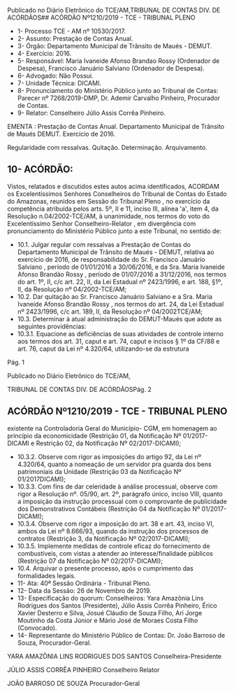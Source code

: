 Publicado  no  Diário  Eletrônico do TCE/AM,TRIBUNAL DE CONTAS DIV. DE ACÓRDÃOS## ACÓRDÃO Nº1210/2019 - TCE - TRIBUNAL PLENO

- 1- Processo TCE - AM nº 10530/2017.
- 2- Assunto: Prestação de Contas Anual.
- 3- Órgão: Departamento Municipal de Trânsito de Maués - DEMUT.
- 4- Exercício: 2016.
- 5- Responsável: Maria  Ivaneide  Afonso  Brandao  Rossy  (Ordenador  de  Despesa), Francisco Januário Salviano (Ordenador de Despesa).
- 6- Advogado: Não Possui.
- 7- Unidade Técnica: DICAMI.
- 8- Pronunciamento  do  Ministério  Público  junto  ao  Tribunal  de  Contas: Parecer  nº 7268/2019-DMP, Dr. Ademir Carvalho Pinheiro, Procurador de Contas.
- 9- Relator: Conselheiro Júlio Assis Corrêa Pinheiro.

EMENTA : Prestação de Contas Anual. Departamento  Municipal  de  Trânsito  de  Maués  DEMUT. Exercício de 2016.

Regularidade com ressalvas. Quitação. Determinação. Arquivamento.

## 10-  ACÓRDÃO:

Vistos, relatados e discutidos estes autos acima identificados, ACORDAM os Excelentíssimos Senhores Conselheiros do Tribunal de Contas do Estado do Amazonas, reunidos em Sessão do Tribunal Pleno , no exercício da competência atribuída pelos arts. 5º, II e 11, inciso III, alínea 'a', item 4, da Resolução n.04/2002-TCE/AM, à unanimidade, nos termos do voto do Excelentíssimo Senhor Conselheiro-Relator , em divergência com pronunciamento do Ministério Público junto a este Tribunal, no sentido de:

- 10.1. Julgar regular com ressalvas a Prestação de Contas do Departamento Municipal de Trânsito de Maués - DEMUT, relativa ao exercício  de  2016,  de  responsabilidade do Sr.  Francisco  Januário Salviano , período  de  01/01/2016  a  30/06/2016,  e  da Sra.  Maria Ivaneide Afonso Brandão Rossy , período de 01/07/2016 a 31/12/2016, nos termos do art. 1º, II, c/c art. 22, II, da Lei Estadual nº 2423/1996, e art. 188, §1º, II, da Resolução nº 04/2002-TCE/AM;
- 10.2. Dar  quitação ao Sr.  Francisco  Januário  Salviano e  a Sra. Maria Ivaneide  Afonso  Brandão  Rossy , nos  termos  do  art.  24,  da  Lei Estadual  nº  2423/1996,  c/c  art.  189,  II,  da  Resolução  nº  04/2002TCE/AM;
- 10.3. Determinar à  atual  administração  do  DEMUT-Maués  que  adote  as seguintes providências:
- 10.3.1. Equacione  as  deficiências  de  suas  atividades  de  controle interno aos termos dos art. 31, caput e art. 74, caput e incisos § 1º da CF/88  e  art.  76,  caput  da  Lei  nº  4.320/64,  utilizando-se  da  estrutura

Pág. 1

Publicado  no  Diário  Eletrônico do TCE/AM,

TRIBUNAL DE CONTAS DIV. DE ACÓRDÃOSPág. 2

## ACÓRDÃO Nº1210/2019 - TCE - TRIBUNAL PLENO

existente na Controladoria Geral do Município- CGM, em homenagem ao princípio da economicidade  (Restrição  01, da Notificação Nº 01/2017-DICAMI e Restrição 02, da Notificação Nº 02/2017-DICAMI);

- 10.3.2. Observe  com  rigor  as  imposições  do  artigo  92,  da  Lei  nº 4.320/64,  quanto  a  nomeação  de  um  servidor  pra  guarda  dos  bens patrimoniais  da  Unidade  (Restrição  03  da  Notificação  Nº  01/2017DICAMI);
- 10.3.3. Com fins de dar celeridade à análise processual, observe com rigor a Resolução nº. 05/90, art. 2º, parágrafo único, inciso VIII, quanto a imposição da instrução processual com o comprovante de publicidade dos Demonstrativos Contábeis (Restrição 04 da Notificação Nº 01/2017-DICAMI);
- 10.3.4. Observe com rigor a imposição do art. 38 e art. 43, inciso VI, ambos  da  Lei  nº  8.666/93,  quando  da  instrução  dos  processos  de contratos (Restrição 3, da Notificação Nº 02/2017-DICAMI);
- 10.3.5. Implemente  medidas  de  controle  eficaz  do  fornecimento  de combustíveis,  com  vistas  a  atender  ao  interesse/finalidade  públicos (Restrição 07 da Notificação Nº 02/2017-DICAMI);
- 10.4. Arquivar o  presente processo, após o cumprimento das formalidades legais.
- 11-  Ata: 40ª Sessão Ordinária - Tribunal Pleno.
- 12-  Data da Sessão: 26 de Novembro de 2019.
- 13-  Especificação  do  quorum: Conselheiros: Yara  Amazônia  Lins  Rodrigues  dos Santos (Presidente), Júlio Assis Corrêa Pinheiro, Érico Xavier Desterro e Silva, Josué Cláudio de Souza Filho, Ari Jorge Moutinho da Costa Júnior e Mário José de Moraes Costa Filho (Convocado).
- 14-  Representante  do  Ministério  Público  de  Contas: Dr. João  Barroso  de  Souza, Procurador-Geral.

YARA AMAZÔNIA LINS RODRIGUES DOS SANTOS Conselheira-Presidente

JÚLIO ASSIS CORRÊA PINHEIRO Conselheiro Relator

JOÃO BARROSO DE SOUZA Procurador-Geral